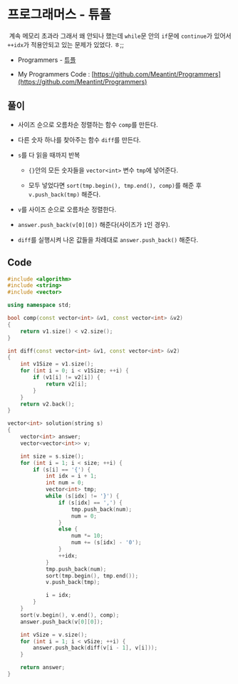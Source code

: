# 프로그래머스 - 튜플

&nbsp;계속 메모리 초과라 그래서 왜 안되나 했는데 `while`문 안의 `if`문에 `continue`가 있어서 `++idx`가 적용안되고 있는 문제가 있었다. ㅎ;;

- Programmers - [튜플](https://programmers.co.kr/learn/courses/30/lessons/64065)

- My Programmers Code : [https://github.com/Meantint/Programmers](https://github.com/Meantint/Programmers)

## 풀이

- 사이즈 순으로 오름차순 정렬하는 함수 `comp`를 만든다.

- 다른 숫자 하나를 찾아주는 함수 `diff`를 만든다.

- `s`를 다 읽을 때까지 반복

  - `{}`안의 모든 숫자들을 `vector<int>` 변수 `tmp`에 넣어준다.

  - 모두 넣었다면 `sort(tmp.begin(), tmp.end(), comp)`를 해준 후 `v.push_back(tmp)` 해준다.

- `v`를 사이즈 순으로 오름차순 정렬한다.

- `answer.push_back(v[0][0])` 해준다(사이즈가 `1`인 경우).

- `diff`를 실행시켜 나온 값들을 차례대로 `answer.push_back()` 해준다.

## Code

```cpp
#include <algorithm>
#include <string>
#include <vector>

using namespace std;

bool comp(const vector<int> &v1, const vector<int> &v2)
{
    return v1.size() < v2.size();
}

int diff(const vector<int> &v1, const vector<int> &v2)
{
    int v1Size = v1.size();
    for (int i = 0; i < v1Size; ++i) {
        if (v1[i] != v2[i]) {
            return v2[i];
        }
    }
    return v2.back();
}

vector<int> solution(string s)
{
    vector<int> answer;
    vector<vector<int>> v;

    int size = s.size();
    for (int i = 1; i < size; ++i) {
        if (s[i] == '{') {
            int idx = i + 1;
            int num = 0;
            vector<int> tmp;
            while (s[idx] != '}') {
                if (s[idx] == ',') {
                    tmp.push_back(num);
                    num = 0;
                }
                else {
                    num *= 10;
                    num += (s[idx] - '0');
                }
                ++idx;
            }
            tmp.push_back(num);
            sort(tmp.begin(), tmp.end());
            v.push_back(tmp);

            i = idx;
        }
    }
    sort(v.begin(), v.end(), comp);
    answer.push_back(v[0][0]);

    int vSize = v.size();
    for (int i = 1; i < vSize; ++i) {
        answer.push_back(diff(v[i - 1], v[i]));
    }

    return answer;
}
```

